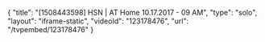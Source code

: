 {
    "title": "[1508443598] HSN | AT Home 10.17.2017 - 09 AM",
    "type": "solo",
    "layout": "iframe-static",
    "videoId": "123178476",
    "url": "\/tvpembed\/123178476"
}